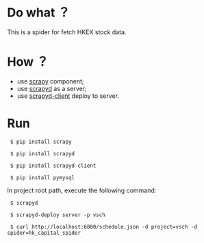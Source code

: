 # Do what ？
This is a spider for fetch HKEX stock data.

# How ？ 
- use [scrapy](https://doc.scrapy.org/en/latest/intro/tutorial.html) component;
- use [scrapyd](https://scrapyd.readthedocs.io/en/stable/overview.html) as a server;
- use [scrapyd-client](https://github.com/scrapy/scrapyd-client) deploy to server.

# Run

```
 $ pip install scrapy
```
```
 $ pip install scrapyd
```
```
 $ pip install scrapyd-client
```
```
 $ pip install pymysql
``` 
In project root path, execute the following command:
```
 $ scrapyd
```
```
 $ scrapyd-deploy server -p vsch
```
```
 $ curl http://localhost:6800/schedule.json -d project=vsch -d spider=hk_capital_spider
```

